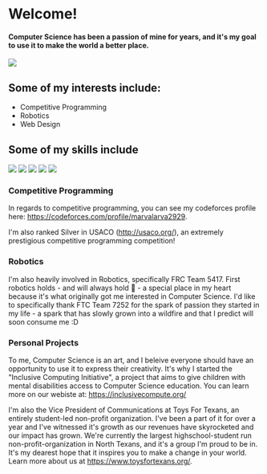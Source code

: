 
# Welcome!

#### Computer Science has been a passion of mine for years, and it's my goal to use it to make the world a better place.

<img src="https://github-readme-stats.vercel.app/api/top-langs/?username=marvalarva2929"/>

## Some of my interests include:

* Competitive Programming
* Robotics
* Web Design

## Some of my skills include

<img src="https://img.shields.io/badge/React-20232A?style=for-the-badge&logo=react&logoColor=61DAFB" />
<img src="https://img.shields.io/badge/JavaScript-323330?style=for-the-badge&logo=javascript&logoColor=F7DF1E"/>
<img src="https://img.shields.io/badge/C%2B%2B-00599C?style=for-the-badge&logo=c%2B%2B&logoColor=white"/>
<img src="https://img.shields.io/badge/HTML5-E34F26?style=for-the-badge&logo=html5&logoColor=white"/>
<img src="https://img.shields.io/badge/Codeforces-445f9d?style=for-the-badge&logo=Codeforces&logoColor=white"/>


### Competitive Programming

In regards to competitive programming, you can see my codeforces profile here: https://codeforces.com/profile/marvalarva2929.

I'm also ranked Silver in USACO (http://usaco.org/), an extremely prestigious competitive programming competition! 

### Robotics

I'm also heavily involved in Robotics, specifically FRC Team 5417. First robotics holds - and will always hold 💖 - a special place in my heart because it's what originally got me interested in Computer Science. I'd like to specifically thank FTC Team 7252 for the spark of passion they started in my life - a spark that has slowly grown into a wildfire and that I predict will soon consume me :D

### Personal Projects

To me, Computer Science is an art, and I beleive everyone should have an opportunity to use it to express their creativity. It's why I started the "Inclusive Computing Initiative", a project that aims to give children with mental disabilities access to Computer Science education. You can learn more on our webiste at: https://inclusivecompute.org/

I'm also the Vice President of Communications at Toys For Texans, an entirely student-led non-profit organization. I've been a part of it for over a year and I've witnessed it's growth as our revenues have skyrocketed and our impact has grown. We're currently the largest highschool-student run non-profit-organization in North Texans, and it's a group I'm proud to be in. It's my dearest hope that it inspires you to make a change in your world. Learn more about us at https://www.toysfortexans.org/.
